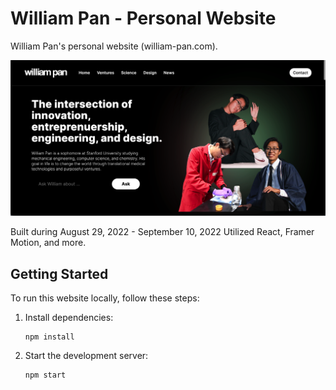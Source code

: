 # William Pan - Personal Website

William Pan's personal website (william-pan.com). 

![William Pan's Website](/src/assets/github.png)

Built during August 29, 2022 - September 10, 2022
Utilized React, Framer Motion, and more.

## Getting Started

To run this website locally, follow these steps:

1. Install dependencies:
   ```
   npm install
   ```

2. Start the development server:
   ```
   npm start
   ```
